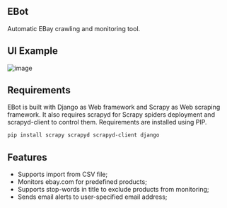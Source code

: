 ## EBot
Automatic EBay crawling and monitoring tool.
## UI Example
![image](https://cloud.githubusercontent.com/assets/7872919/13694722/6bf79c7c-e782-11e5-8613-c9150e6e5389.png)
## Requirements
EBot is built with Django as Web framework and Scrapy as Web scraping framework. It also requires scrapyd for Scrapy spiders deployment and scrapyd-client to control them.
Requirements are installed using PIP.
```sh
pip install scrapy scrapyd scrapyd-client django
```
## Features
* Supports import from CSV file;
* Monitors ebay.com for predefined products;
* Supports stop-words in title to exclude products from monitoring;
* Sends email alerts to user-specified email address;
